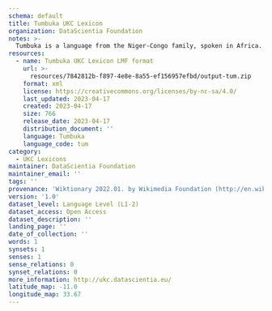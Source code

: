 ```yaml
---
schema: default
title: Tumbuka UKC Lexicon
organization: DataScientia Foundation
notes: >-
  Tumbuka is a language from the Niger-Congo family, spoken in Africa. The UKC Lexicon of Tumbuka is represented as a lexico-semantic network. It consists of words, word senses, synsets, as well as sense-level and synset-level relationships.
resources:
  - name: Tumbuka UKC Lexicon LMF format
    url: >-
      resources/7842812b-f897-4e8e-8a55-ef156957efbd/output-tum.zip
    format: xml
    license: https://creativecommons.org/licenses/by-nc-sa/4.0/
    last_updated: 2023-04-17
    created: 2023-04-17
    size: 766
    release_date: 2023-04-17
    distribution_document: ''
    language: Tumbuka
    language_code: tum
category:
  - UKC Lexicons
maintainer: DataScientia Foundation
maintainer_email: ''
tags: ''
provenance: 'Wiktionary 2022.01. by Wikimedia Foundation (http://en.wiktionary.org); Princeton WordNet 2.1 by Princeton University (https://wordnet.princeton.edu)'
version: '1.0'
dataset_level: Language Level (L1-2)
dataset_access: Open Access
dataset_description: ''
landing_page: ''
date_of_collection: ''
words: 1
synsets: 1
senses: 1
sense_relations: 0
synset_relations: 0
more_information: http://ukc.datascientia.eu/
latitude_map: -11.0
longitude_map: 33.67
---
```

